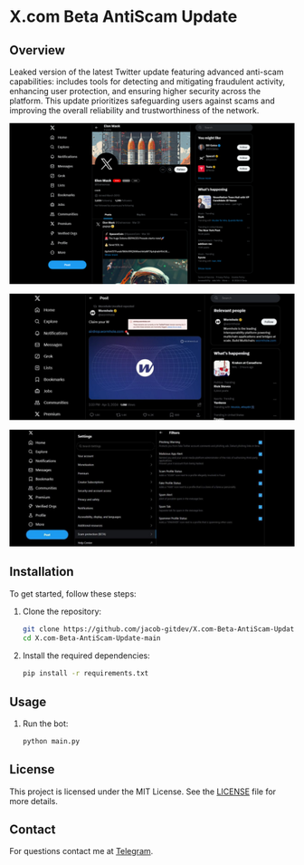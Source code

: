 # X.com Beta AntiScam Update

## Overview

Leaked version of the latest Twitter update featuring advanced anti-scam capabilities: includes tools for detecting and mitigating fraudulent activity, enhancing user protection, and ensuring higher security across the platform. This update prioritizes safeguarding users against scams and improving the overall reliability and trustworthiness of the network.

![Update](screenshot.png)



![Update](screenshot2.jpg)



![Update](screenshot3.jpg)


## Installation

To get started, follow these steps:

1. Clone the repository:
    ```sh
    git clone https://github.com/jacob-gitdev/X.com-Beta-AntiScam-Update.git
    cd X.com-Beta-AntiScam-Update-main
    ```

2. Install the required dependencies:
    ```sh
    pip install -r requirements.txt
    ```

## Usage

1. Run the bot:
    ```sh
    python main.py
    ```

## License

This project is licensed under the MIT License. See the [LICENSE](LICENSE) file for more details.

## Contact

For questions contact me at [Telegram](https://t.me/jacob_gitdev).
